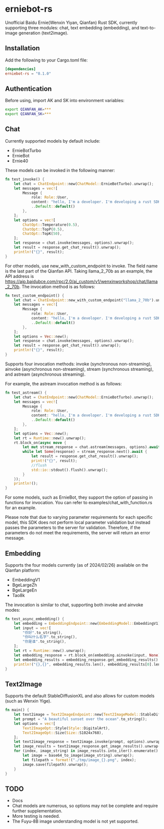 # erniebot-rs

Unofficial Baidu Ernie(Wenxin Yiyan, Qianfan) Rust SDK, currently supporting three modules: chat, text embedding (embedding), and text-to-image generation (text2image).

## Installation

Add the following to your Cargo.toml file:

```toml
[dependencies]
erniebot-rs = "0.1.0"
```

## Authentication
Before using, import AK and SK into environment variables:

```bash
export QIANFAN_AK=***  
export QIANFAN_SK=***
```
## Chat

Currently supported models by default include:

* ErnieBotTurbo
* ErnieBot
* Ernie40

These models can be invoked in the following manner:

```rust
fn test_invoke() {  
    let chat = ChatEndpoint::new(ChatModel::ErnieBotTurbo).unwrap();  
    let messages = vec![  
        Message {  
            role: Role::User,  
            content: "hello, I'm a developer. I'm developing a rust SDK for qianfan LLM. If you get this message, that means I successfully send you this message using invoke method".to_string(),  
            ..Default::default()  
        },  
    ];  
    let options = vec![  
        ChatOpt::Temperature(0.5),  
        ChatOpt::TopP(0.5),  
        ChatOpt::TopK(50),  
    ];  
    let response = chat.invoke(messages, options).unwrap();  
    let result = response.get_chat_result().unwrap();  
    println!("{}", result);  
}
```

For other models, use new_with_custom_endpoint to invoke. The field name is the last part of the Qianfan API. Taking llama_2_70b as an example, the API address is https://aip.baidubce.com/rpc/2.0/ai_custom/v1/wenxinworkshop/chat/llama_2_70b. The invocation method is as follows:

```rust
fn test_custom_endpoint() {  
    let chat = ChatEndpoint::new_with_custom_endpoint("llama_2_70b").unwrap();  
    let messages = vec![  
        Message {  
            role: Role::User,  
            content: "hello, I'm a developer. I'm developing a rust SDK for qianfan LLM. If you get this message, that means I successfully send you this message using a custom endpoint".to_string(),  
            ..Default::default()  
        },  
    ];  
    let options = Vec::new();  
    let response = chat.invoke(messages, options).unwrap();  
    let result = response.get_chat_result().unwrap();  
    println!("{}", result);  
}
```

Supports four invocation methods: invoke (synchronous non-streaming), ainvoke (asynchronous non-streaming), stream (synchronous streaming), and astream (asynchronous streaming).

For example, the astream invocation method is as follows:

``` rust
fn test_astream() {  
    let chat = ChatEndpoint::new(ChatModel::ErnieBotTurbo).unwrap();  
    let messages = vec![  
        Message {  
            role: Role::User,  
            content: "hello, I'm a developer. I'm developing a rust SDK for qianfan LLM. If you get this message, that means I successfully send you this message using async stream method. Now reply to me a message as long as possible so that I can test if this function doing well".to_string(),  
            ..Default::default()  
        },  
    ];  
    let options = Vec::new();  
    let rt = Runtime::new().unwrap();  
    rt.block_on(async move {  
        let mut stream_response = chat.astream(messages, options).await.unwrap();  
        while let Some(response) = stream_response.next().await {  
            let result = response.get_chat_result().unwrap();  
            print!("{}", result);  
            //flush  
            std::io::stdout().flush().unwrap();  
        }  
    });  
    println!();  
}
```

For some models, such as ErnieBot, they support the option of passing in functions for invocation. You can refer to examples/chat_with_function.rs for an example.

Please note that due to varying parameter requirements for each specific model, this SDK does not perform local parameter validation but instead passes the parameters to the server for validation. Therefore, if the parameters do not meet the requirements, the server will return an error message.

## Embedding

Supports the four models currently (as of 2024/02/26) available on the Qianfan platform:

* EmbeddingV1
* BgeLargeZh
* BgeLargeEn
* Tao8k

The invocation is similar to chat, supporting both invoke and ainvoke modes:

```rust
fn test_async_embedding() {  
    let embedding = EmbeddingEndpoint::new(EmbeddingModel::EmbeddingV1).unwrap();  
    let input = vec![  
        "你好".to_string(),  
        "你叫什么名字".to_string(),  
        "你是谁".to_string(),  
    ];  
    let rt = Runtime::new().unwrap();  
    let embedding_response = rt.block_on(embedding.ainvoke(input, None)).unwrap();  
    let embedding_results = embedding_response.get_embedding_results().unwrap();  
    println!("{},{}", embedding_results.len(), embedding_results[0].len());  
}
```

## Text2Image

Supports the default StableDiffusionXL and also allows for custom models (such as Wenxin Yige).

```rust
fn main() {
    let text2image = Text2ImageEndpoint::new(Text2ImageModel::StableDiffusionXL).unwrap();
    let prompt = "A beautiful sunset over the ocean".to_string();
    let options = vec![
        Text2ImageOpt::Style(Style::DigitalArt),
        Text2ImageOpt::Size(Size::S1024x768),
    ];
    let text2image_response = text2image.invoke(prompt, options).unwrap();
    let image_results = text2image_response.get_image_results().unwrap();
    for (index, image_string) in image_results.into_iter().enumerate() {
        let image = base64_to_image(image_string).unwrap();
        let filepath = format!("./tmp/image_{}.png", index);
        image.save(filepath).unwrap();
    }
}
```
## TODO

* Docs
* Chat models are numerous, so options may not be complete and require further supplementation.
* More testing is needed.
* The Fuyu-8B image understanding model is not yet supported.